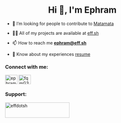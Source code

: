 <h1 align="center">Hi 👋, I'm Ephram</h1>

- 🤝 I’m looking for people to contribute to [Matamata](https://github.com/Matamata-Animator/Matamata)

- 👨‍💻 All of my projects are available at [eff.sh](https://eff.sh)

- 📫 How to reach me [**ephram@eff.sh**](mailto:ephram@eff.sh)

- 📄 Know about my experiences [resume](https://eff.sh/resume.pdf)

<h3 align="left">Connect with me:</h3>
<p align="left">
<a href="https://linkedin.com/in/ephramcukier" target="blank"><img align="center" src="https://raw.githubusercontent.com/rahuldkjain/github-profile-readme-generator/master/src/images/icons/Social/linked-in-alt.svg" alt="ephramcukier" height="30" width="40" /></a>
<a href="https://discord.gg/fqmG3n6" target="blank"><img align="center" src="https://raw.githubusercontent.com/rahuldkjain/github-profile-readme-generator/master/src/images/icons/Social/discord.svg" alt="fqmG3n6" height="30" width="40" /></a>
</p>

<h3 align="left">Support:</h3>
<p><a href="https://ko-fi.com/effdotsh"> <img align="left" src="https://cdn.ko-fi.com/cdn/kofi3.png?v=3" height="50" width="210" alt="effdotsh" /></a></p><br><br>
